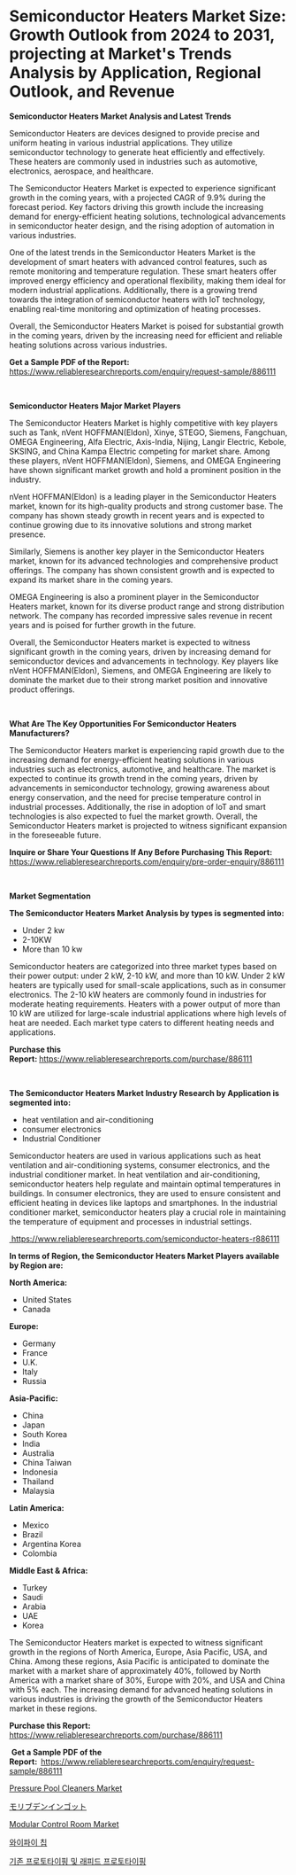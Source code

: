 <p><h1>Semiconductor Heaters Market Size: Growth Outlook from 2024 to 2031, projecting at Market's Trends Analysis by Application, Regional Outlook, and Revenue</h1></p><p><strong>Semiconductor Heaters Market Analysis and Latest Trends</strong></p>
<p><p>Semiconductor Heaters are devices designed to provide precise and uniform heating in various industrial applications. They utilize semiconductor technology to generate heat efficiently and effectively. These heaters are commonly used in industries such as automotive, electronics, aerospace, and healthcare.</p><p>The Semiconductor Heaters Market is expected to experience significant growth in the coming years, with a projected CAGR of 9.9% during the forecast period. Key factors driving this growth include the increasing demand for energy-efficient heating solutions, technological advancements in semiconductor heater design, and the rising adoption of automation in various industries.</p><p>One of the latest trends in the Semiconductor Heaters Market is the development of smart heaters with advanced control features, such as remote monitoring and temperature regulation. These smart heaters offer improved energy efficiency and operational flexibility, making them ideal for modern industrial applications. Additionally, there is a growing trend towards the integration of semiconductor heaters with IoT technology, enabling real-time monitoring and optimization of heating processes.</p><p>Overall, the Semiconductor Heaters Market is poised for substantial growth in the coming years, driven by the increasing need for efficient and reliable heating solutions across various industries.</p></p>
<p><strong>Get a Sample PDF of the Report:&nbsp;</strong> <a href="https://www.reliableresearchreports.com/enquiry/request-sample/886111">https://www.reliableresearchreports.com/enquiry/request-sample/886111</a></p>
<p>&nbsp;</p>
<p><strong>Semiconductor Heaters Major Market Players</strong></p>
<p><p>The Semiconductor Heaters Market is highly competitive with key players such as Tank, nVent HOFFMAN(Eldon), Xinye, STEGO, Siemens, Fangchuan, OMEGA Engineering, Alfa Electric, Axis-India, Nijing, Langir Electric, Kebole, SKSING, and China Kampa Electric competing for market share. Among these players, nVent HOFFMAN(Eldon), Siemens, and OMEGA Engineering have shown significant market growth and hold a prominent position in the industry.</p><p>nVent HOFFMAN(Eldon) is a leading player in the Semiconductor Heaters market, known for its high-quality products and strong customer base. The company has shown steady growth in recent years and is expected to continue growing due to its innovative solutions and strong market presence.</p><p>Similarly, Siemens is another key player in the Semiconductor Heaters market, known for its advanced technologies and comprehensive product offerings. The company has shown consistent growth and is expected to expand its market share in the coming years.</p><p>OMEGA Engineering is also a prominent player in the Semiconductor Heaters market, known for its diverse product range and strong distribution network. The company has recorded impressive sales revenue in recent years and is poised for further growth in the future.</p><p>Overall, the Semiconductor Heaters market is expected to witness significant growth in the coming years, driven by increasing demand for semiconductor devices and advancements in technology. Key players like nVent HOFFMAN(Eldon), Siemens, and OMEGA Engineering are likely to dominate the market due to their strong market position and innovative product offerings.</p></p>
<p>&nbsp;</p>
<p><strong>What Are The Key Opportunities For Semiconductor Heaters Manufacturers?</strong></p>
<p><p>The Semiconductor Heaters market is experiencing rapid growth due to the increasing demand for energy-efficient heating solutions in various industries such as electronics, automotive, and healthcare. The market is expected to continue its growth trend in the coming years, driven by advancements in semiconductor technology, growing awareness about energy conservation, and the need for precise temperature control in industrial processes. Additionally, the rise in adoption of IoT and smart technologies is also expected to fuel the market growth. Overall, the Semiconductor Heaters market is projected to witness significant expansion in the foreseeable future.</p></p>
<p><strong>Inquire or Share Your Questions If Any Before Purchasing This Report:</strong> <a href="https://www.reliableresearchreports.com/enquiry/pre-order-enquiry/886111">https://www.reliableresearchreports.com/enquiry/pre-order-enquiry/886111</a></p>
<p>&nbsp;</p>
<p><strong>Market Segmentation</strong></p>
<p><strong>The Semiconductor Heaters Market Analysis by types is segmented into:</strong></p>
<p><ul><li>Under 2 kw</li><li>2-10KW</li><li>More than 10 kw</li></ul></p>
<p><p>Semiconductor heaters are categorized into three market types based on their power output: under 2 kW, 2-10 kW, and more than 10 kW. Under 2 kW heaters are typically used for small-scale applications, such as in consumer electronics. The 2-10 kW heaters are commonly found in industries for moderate heating requirements. Heaters with a power output of more than 10 kW are utilized for large-scale industrial applications where high levels of heat are needed. Each market type caters to different heating needs and applications.</p></p>
<p><strong>Purchase this Report:&nbsp;</strong><a href="https://www.reliableresearchreports.com/purchase/886111">https://www.reliableresearchreports.com/purchase/886111</a></p>
<p>&nbsp;</p>
<p><strong>The Semiconductor Heaters Market Industry Research by Application is segmented into:</strong></p>
<p><ul><li>heat ventilation and air-conditioning</li><li>consumer electronics</li><li>Industrial Conditioner</li></ul></p>
<p><p>Semiconductor heaters are used in various applications such as heat ventilation and air-conditioning systems, consumer electronics, and the industrial conditioner market. In heat ventilation and air-conditioning, semiconductor heaters help regulate and maintain optimal temperatures in buildings. In consumer electronics, they are used to ensure consistent and efficient heating in devices like laptops and smartphones. In the industrial conditioner market, semiconductor heaters play a crucial role in maintaining the temperature of equipment and processes in industrial settings.</p></p>
<p><a href="https://www.reliableresearchreports.com/semiconductor-heaters-r886111">&nbsp;https://www.reliableresearchreports.com/semiconductor-heaters-r886111</a></p>
<p><strong>In terms of Region, the Semiconductor Heaters Market Players available by Region are:</strong></p>
<p>
    <p> <strong> North America: </strong>
        <ul>
            <li>United States</li>
            <li>Canada</li>
        </ul>
        </p> 
    <p> <strong> Europe: </strong>
        <ul>
            <li>Germany</li>
            <li>France</li>
            <li>U.K.</li>
            <li>Italy</li>
            <li>Russia</li>
        </ul>
        </p> 
    <p> <strong> Asia-Pacific: </strong>
        <ul>
            <li>China</li>
            <li>Japan</li>
            <li>South Korea</li>
            <li>India</li>
            <li>Australia</li>
            <li>China Taiwan</li>
            <li>Indonesia</li>
            <li>Thailand</li>
            <li>Malaysia</li>
        </ul>
        </p> 
    <p> <strong> Latin America: </strong>
        <ul>
            <li>Mexico</li>
            <li>Brazil</li>
            <li>Argentina Korea</li>
            <li>Colombia</li>
        </ul>
        </p> 
    <p> <strong> Middle East & Africa: </strong>
        <ul>
            <li>Turkey</li>
            <li>Saudi</li>
            <li>Arabia</li>
            <li>UAE</li>
            <li>Korea</li>
        </ul>
    </p>
    </p>
<p><p>The Semiconductor Heaters market is expected to witness significant growth in the regions of North America, Europe, Asia Pacific, USA, and China. Among these regions, Asia Pacific is anticipated to dominate the market with a market share of approximately 40%, followed by North America with a market share of 30%, Europe with 20%, and USA and China with 5% each. The increasing demand for advanced heating solutions in various industries is driving the growth of the Semiconductor Heaters market in these regions.</p></p>
<p><strong>Purchase this Report: </strong><a href="https://www.reliableresearchreports.com/purchase/886111">https://www.reliableresearchreports.com/purchase/886111</a></p>
<p>&nbsp;<strong>Get a Sample PDF of the Report:&nbsp;&nbsp;</strong><a href="https://www.reliableresearchreports.com/enquiry/request-sample/886111">https://www.reliableresearchreports.com/enquiry/request-sample/886111</a></p>
<p><strong></strong></p>
<p><p><a href="https://www.linkedin.com/pulse/pressure-pool-cleaners-market-research-report-its-history-forecast-v3d3e?trackingId=5bPz8LYIHdTADZ80YrAmkg%3D%3D">Pressure Pool Cleaners Market</a></p><p><a href="https://github.com/lababdou/Market-Research-Report-List-3/blob/main/513375835000.md">モリブデンインゴット</a></p><p><a href="https://github.com/redneck06/Market-Research-Report-List-3/blob/main/modular-control-room-market.md">Modular Control Room Market</a></p><p><a href="https://medium.com/@jackiefauhey9089475/%EC%99%80%EC%9D%B4%ED%8C%8C%EC%9D%B4-%EC%B9%A9-%EC%8B%9C%EC%9E%A5-%EA%B7%9C%EB%AA%A8-%EC%8B%9C%EC%9E%A5-%EC%A0%84%EB%A7%9D-%EB%B0%8F-%EC%8B%9C%EC%9E%A5-%EC%A0%84%EB%A7%9D-2024%EB%85%84-2031%EB%85%84-01201ecce49a">와이파이 칩</a></p><p><a href="https://medium.com/@joeyjohns20/%EC%A0%84%ED%86%B5%EC%A0%81-%EB%B0%8F-%EB%B9%A0%EB%A5%B8-%ED%94%84%EB%A1%9C%ED%86%A0%ED%83%80%EC%9E%85-%EC%A0%9C%EC%9E%91-%EC%8B%9C%EC%9E%A5%EC%9D%80-%EC%8B%9C%EC%9E%A5-%EC%A0%90%EC%9C%A0%EC%9C%A8-%ED%81%AC%EA%B8%B0-%EB%B0%8F-2031%EB%85%84%EA%B9%8C%EC%A7%80-%EC%98%88%EC%83%81%EB%90%9C-%EC%98%88%EC%B8%A1%EC%97%90-%EC%A4%91%EC%A0%90%EC%9D%84-%EB%91%A1%EB%8B%88%EB%8B%A4-160273c783e2">기존 프로토타이핑 및 래피드 프로토타이핑</a></p></p>
